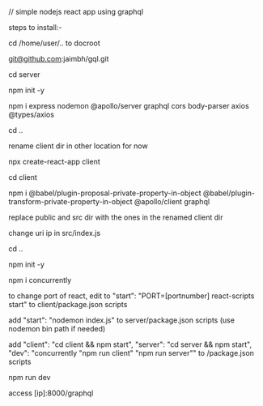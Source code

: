 // simple nodejs react app using graphql

steps to install:-

cd /home/user/.. to docroot

git@github.com:jaimbh/gql.git

cd server

npm init -y

npm i express nodemon @apollo/server graphql cors body-parser axios @types/axios

cd ..

rename client dir in other location for now

npx create-react-app client

cd client

npm i @babel/plugin-proposal-private-property-in-object @babel/plugin-transform-private-property-in-object @apollo/client graphql

replace public and src dir with the ones in the renamed client dir

change uri ip in src/index.js

cd ..

npm init -y

npm i concurrently

to change port of react, edit to "start": "PORT=[portnumber] react-scripts start" to client/package.json scripts

add "start": "nodemon index.js" to server/package.json scripts (use nodemon bin path if needed)

add "client": "cd client && npm start",
    "server": "cd server && npm start",
    "dev": "concurrently \"npm run client\" \"npm run server\""
	to /package.json scripts

npm run dev

access [ip]:8000/graphql
